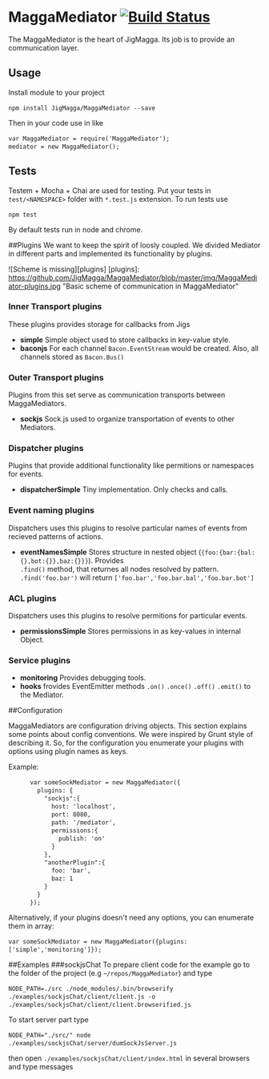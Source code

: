 # MaggaMediator [![Build Status](https://travis-ci.org/JigMagga/MaggaMediator.svg?branch=master)](https://travis-ci.org/JigMagga/MaggaMediator)
The MaggaMediator is the heart of JigMagga. Its job is to provide an communication layer.

## Usage

Install module to your project
```
npm install JigMagga/MaggaMediator --save
```

Then in your code use in like

```
var MaggaMediator = require('MaggaMediator');
mediator = new MaggaMediator();
```

## Tests

Testem + Mocha + Chai are used for testing. Put your tests in `test/<NAMESPACE>` folder with `*.test.js` extension. To run tests use

```
npm test
```
By default tests run in node and chrome.

##Plugins
We want to keep the spirit of loosly coupled. We divided Mediator in different parts and implemented its functionality by plugins. 

![Scheme is missing][plugins]
[plugins]: https://github.com/JigMagga/MaggaMediator/blob/master/img/MaggaMediator-plugins.jpg "Basic scheme of communication in MaggaMediator"

### Inner Transport plugins
These plugins provides storage for callbacks from Jigs  
* __simple__  Simple object used to store callbacks in key-value style.
* __baconjs__ For each channel `Bacon.EventStream` would be created. Also, all channels stored as `Bacon.Bus()`

### Outer Transport plugins
Plugins from this set serve as communication transports between MaggaMediators.
* __sockjs__ Sock.js used to organize transportation of events to other Mediators.

### Dispatcher plugins
Plugins that provide additional functionality like permitions or namespaces for events.
* __dispatcherSimple__ Tiny implementation. Only checks and calls.

### Event naming plugins
Dispatchers uses this plugins to resolve particular names of events from recieved patterns of actions. 
* __eventNamesSimple__ Stores structure in nested object (`{foo:{bar:{bal:{},bot:{}},baz:{}}}`). Provides   
  `.find()`   method, that returnes all nodes resolved by pattern. `.find('foo.bar')` will return
  `['foo.bar','foo.bar.bal','foo.bar.bot']`

### ACL plugins
Dispatchers uses this plugins to resolve permitions for particular events. 
* __permissionsSimple__ Stores permissions in as key-values in internal Object.

### Service plugins
* __monitoring__ Provides debugging tools.
* __hooks__ frovides EventEmitter methods `.on()` `.once()` `.off()` `.emit()` to the Mediator.


##Configuration

MaggaMediators are configuration driving objects. This section explains some points about config conventions. 
We were inspired by Grunt style of describing it. So, for the configuration you enumerate your plugins with options using 
plugin names as keys. 

Example:

```
      var someSockMediator = new MaggaMediator({
        plugins: {
          "sockjs":{
            host: 'localhost',
            port: 8080,
            path: '/mediator',
            permissions:{
              publish: 'on'
            }
          },
          "anotherPlugin":{
            foo: 'bar',
            baz: 1
          }
        }
      });
```

Alternatively, if your plugins doesn't need any options, you can enumerate them in array:
```
var someSockMediator = new MaggaMediator({plugins:['simple','monitoring']});
```
##Examples
###sockjsChat
To prepare client code for the example go to the folder of the project (e.g `~/repos/MaggaMediator`) and type
```
NODE_PATH=./src ./node_modules/.bin/browserify ./examples/sockjsChat/client/client.js -o ./examples/sockjsChat/client/client.browserified.js
```
To start server part type
```
NODE_PATH="./src/" node ./examples/sockjsChat/server/dumSockJsServer.js
```
then open `./examples/sockjsChat/client/index.html` in several browsers and type messages




 





